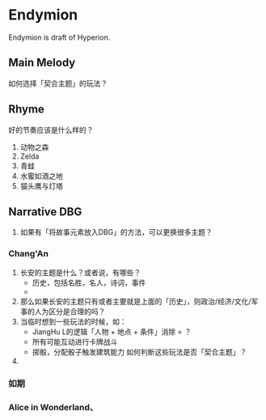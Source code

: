 # Endymion

Endymion is draft of Hyperion.

## Main Melody

如何选择「契合主题」的玩法？

## Rhyme

好的节奏应该是什么样的？

1.  动物之森
2.  Zelda
3.  青蛙
4.  水蜜如酒之地
5.  猫头鹰与灯塔

## Narrative DBG

1.  如果有「将故事元素放入DBG」的方法，可以更换很多主题？

### Chang'An

1.  长安的主题是什么？或者说，有哪些？
    -   历史，包括名胜，名人，诗词，事件
    -      
2.  那么如果长安的主题只有或者主要就是上面的「历史」，则政治/经济/文化/军事的人为区分是合理的吗？
3.  当临时想到一些玩法的时候，如：
    -   JiangHu L的逻辑「人物 + 地点 + 条件」消除 = ？
    -   所有可能互动进行卡牌战斗
    -   掷骰，分配骰子触发建筑能力
    如何判断这些玩法是否「契合主题」？
4.  

### 如期

### Alice in Wonderland、
